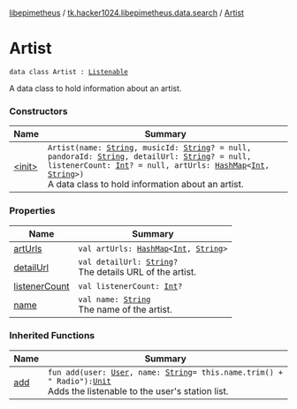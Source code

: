 [libepimetheus](../../index.md) / [tk.hacker1024.libepimetheus.data.search](../index.md) / [Artist](./index.md)

# Artist

`data class Artist : `[`Listenable`](../-listenable/index.md)

A data class to hold information about an artist.

### Constructors

| Name | Summary |
|---|---|
| [&lt;init&gt;](-init-.md) | `Artist(name: `[`String`](https://kotlinlang.org/api/latest/jvm/stdlib/kotlin/-string/index.html)`, musicId: `[`String`](https://kotlinlang.org/api/latest/jvm/stdlib/kotlin/-string/index.html)`? = null, pandoraId: `[`String`](https://kotlinlang.org/api/latest/jvm/stdlib/kotlin/-string/index.html)`, detailUrl: `[`String`](https://kotlinlang.org/api/latest/jvm/stdlib/kotlin/-string/index.html)`? = null, listenerCount: `[`Int`](https://kotlinlang.org/api/latest/jvm/stdlib/kotlin/-int/index.html)`? = null, artUrls: `[`HashMap`](https://kotlinlang.org/api/latest/jvm/stdlib/kotlin.collections/-hash-map/index.html)`<`[`Int`](https://kotlinlang.org/api/latest/jvm/stdlib/kotlin/-int/index.html)`, `[`String`](https://kotlinlang.org/api/latest/jvm/stdlib/kotlin/-string/index.html)`>)`<br>A data class to hold information about an artist. |

### Properties

| Name | Summary |
|---|---|
| [artUrls](art-urls.md) | `val artUrls: `[`HashMap`](https://kotlinlang.org/api/latest/jvm/stdlib/kotlin.collections/-hash-map/index.html)`<`[`Int`](https://kotlinlang.org/api/latest/jvm/stdlib/kotlin/-int/index.html)`, `[`String`](https://kotlinlang.org/api/latest/jvm/stdlib/kotlin/-string/index.html)`>` |
| [detailUrl](detail-url.md) | `val detailUrl: `[`String`](https://kotlinlang.org/api/latest/jvm/stdlib/kotlin/-string/index.html)`?`<br>The details URL of the artist. |
| [listenerCount](listener-count.md) | `val listenerCount: `[`Int`](https://kotlinlang.org/api/latest/jvm/stdlib/kotlin/-int/index.html)`?` |
| [name](name.md) | `val name: `[`String`](https://kotlinlang.org/api/latest/jvm/stdlib/kotlin/-string/index.html)<br>The name of the artist. |

### Inherited Functions

| Name | Summary |
|---|---|
| [add](../-listenable/add.md) | `fun add(user: `[`User`](../../tk.hacker1024.libepimetheus/-user/index.md)`, name: `[`String`](https://kotlinlang.org/api/latest/jvm/stdlib/kotlin/-string/index.html)` = this.name.trim() + " Radio"): `[`Unit`](https://kotlinlang.org/api/latest/jvm/stdlib/kotlin/-unit/index.html)<br>Adds the listenable to the user's station list. |
